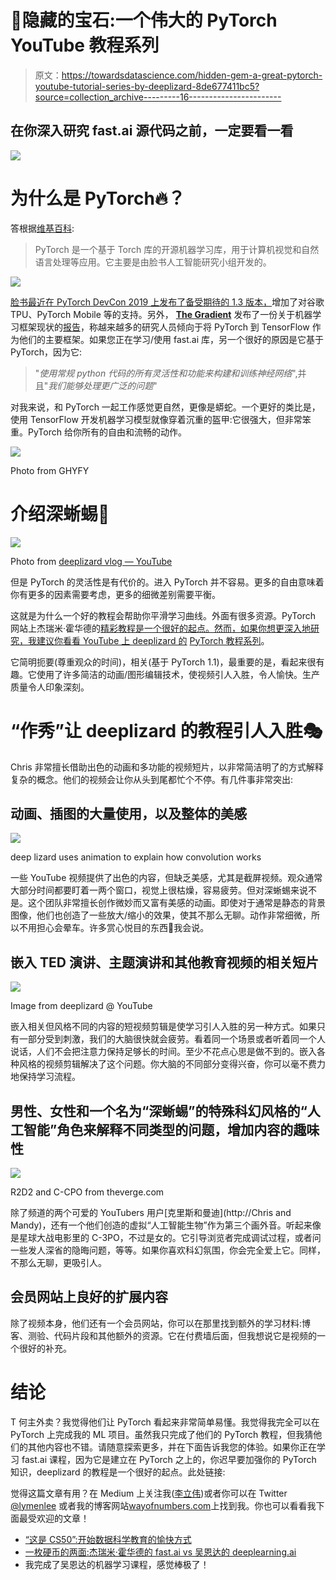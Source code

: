 # 💎隐藏的宝石:一个伟大的 PyTorch YouTube 教程系列

> 原文：<https://towardsdatascience.com/hidden-gem-a-great-pytorch-youtube-tutorial-series-by-deeplizard-8de677411bc5?source=collection_archive---------16----------------------->

## 在你深入研究 fast.ai 源代码之前，一定要看一看

![](img/d3c1874b8e4b2e7f588d584e42a2651b.png)

# 为什么是 PyTorch🔥？

答根据[维基百科](https://en.wikipedia.org/wiki/PyTorch):

> PyTorch 是一个基于 Torch 库的开源机器学习库，用于计算机视觉和自然语言处理等应用。它主要是由脸书人工智能研究小组开发的。

![](img/15712352f7f0fc19da2c7ba3dfa2fa51.png)

[脸书最近在 PyTorch DevCon 2019 上发布了备受期待的 1.3 版本，](https://venturebeat.com/2019/10/10/pytorch-1-3-comes-with-speed-gains-from-quantization-and-tpu-support/)增加了对谷歌 TPU、PyTorch Mobile 等的支持。另外， [**The Gradient**](https://thegradient.pub/) 发布了一份关于机器学习框架现状的[报告](https://thegradient.pub/state-of-ml-frameworks-2019-pytorch-dominates-research-tensorflow-dominates-industry/)，称越来越多的研究人员倾向于将 PyTorch 到 TensorFlow 作为他们的主要框架。如果您正在学习/使用 fast.ai 库，另一个很好的原因是它基于 PyTorch，因为它:

> "*使用常规 python 代码的所有灵活性和功能来构建和训练神经网络*",并且"*我们能够处理更广泛的问题*"

对我来说，和 PyTorch 一起工作感觉更自然，更像是蟒蛇。一个更好的类比是，使用 TensorFlow 开发机器学习模型就像穿着沉重的盔甲:它很强大，但非常笨重。PyTorch 给你所有的自由和流畅的动作。

![](img/3f87f0c81bc716488d0dcc7d6b686497.png)

Photo from GHYFY

# 介绍深蜥蜴🐊

![](img/50c8a48dea6c15fc4827af9ec5bccaa8.png)

Photo from [deeplizard vlog — YouTube](https://www.google.com/url?sa=i&source=images&cd=&ved=2ahUKEwiR4JvI6aHlAhVKRK0KHTUyDYUQjhx6BAgBEAI&url=https%3A%2F%2Fwww.youtube.com%2Fchannel%2FUC9cBIteC3u7Ee6bzeOcl_Og&psig=AOvVaw1MmF-Eeht5Pa5wlXeYyRJN&ust=1571351069273797)

但是 PyTorch 的灵活性是有代价的。进入 PyTorch 并不容易。更多的自由意味着你有更多的因素需要考虑，更多的细微差别需要平衡。

这就是为什么一个好的教程会帮助你平滑学习曲线。外面有很多资源。PyTorch 网站上杰瑞米·霍华德的[精彩教程是一个很好的起点。然而，如果你想更深入地研究，我建议你看看 YouTube 上 deeplizard 的](https://pytorch.org/tutorials/beginner/nn_tutorial.html) [PyTorch 教程系列](https://www.youtube.com/playlist?list=PLZbbT5o_s2xrfNyHZsM6ufI0iZENK9xgG)。

它简明扼要(尊重观众的时间)，相关(基于 PyTorch 1.1)，最重要的是，看起来很有趣。它使用了许多简洁的动画/图形编辑技术，使视频引人入胜，令人愉快。生产质量令人印象深刻。

# “作秀”让 deeplizard 的教程引人入胜🎭

Chris 非常擅长借助出色的动画和多功能的视频短片，以非常简洁明了的方式解释复杂的概念。他们的视频会让你从头到尾都忙个不停。有几件事非常突出:

## 动画、插图的大量使用，以及整体的美感

![](img/d796fd310e055cd27d9c2f09ed2659c7.png)

deep lizard uses animation to explain how convolution works

一些 YouTube 视频提供了出色的内容，但缺乏美感，尤其是截屏视频。观众通常大部分时间都要盯着一两个窗口，视觉上很枯燥，容易疲劳。但对深蜥蜴来说不是。这个团队非常擅长创作微妙而又富有美感的动画。即使对于通常是静态的背景图像，他们也创造了一些放大/缩小的效果，使其不那么无聊。动作非常细微，所以不用担心会晕车。许多赏心悦目的东西🍬我会说。

## 嵌入 TED 演讲、主题演讲和其他教育视频的相关短片

![](img/4eb5d925d310e37ac7ac4c337a9f792d.png)

Image from deeplizard @ YouTube

嵌入相关但风格不同的内容的短视频剪辑是使学习引人入胜的另一种方式。如果只有一部分受到刺激，我们的大脑很快就会疲劳。看着同一个场景或者听着同一个人说话，人们不会把注意力保持足够长的时间。至少不花点心思是做不到的。嵌入各种风格的视频剪辑解决了这个问题。你大脑的不同部分变得兴奋，你可以毫不费力地保持学习流程。

## 男性、女性和一个名为“深蜥蜴”的特殊科幻风格的“人工智能”角色来解释不同类型的问题，增加内容的趣味性

![](img/138bc4de7c839d61948a4d48e4f1da94.png)

R2D2 and C-CPO from theverge.com

除了频道的两个可爱的 YouTubers 用户[克里斯和曼迪](http://Chris and Mandy)，还有一个他们创造的虚拟“人工智能生物”作为第三个画外音。听起来像是星球大战电影里的 C-3PO，不过是女的。它引导浏览者完成调试过程，或者问一些发人深省的隐晦问题，等等。如果你喜欢科幻氛围，你会完全爱上它。同样，不那么无聊，更吸引人。

## 会员网站上良好的扩展内容

除了视频本身，他们还有一个会员网站，你可以在那里找到额外的学习材料:博客、测验、代码片段和其他额外的资源。它在付费墙后面，但我想说它是视频的一个很好的补充。

# 结论

T 何主外卖？我觉得他们让 PyTorch 看起来非常简单易懂。我觉得我完全可以在 PyTorch 上完成我的 ML 项目。虽然我只完成了他们的 PyTorch 教程，但我猜他们的其他内容也不错。请随意探索更多，并在下面告诉我您的体验。如果你正在学习 fast.ai 课程，因为它是建立在 PyTorch 之上的，你迟早要加强你的 PyTorch 知识，deeplizard 的教程是一个很好的起点。此处链接:

觉得这篇文章有用？在 Medium 上关注我([李立伟](https://medium.com/u/72c98619a048?source=post_page-----8de677411bc5--------------------------------))或者你可以在 Twitter [@lymenlee](https://twitter.com/lymenlee) 或者我的博客网站[wayofnumbers.com](https://wayofnumbers.com)上找到我。你也可以看看我下面最受欢迎的文章！

*   [“这是 CS50”:开始数据科学教育的愉快方式](/this-is-cs50-a-pleasant-way-to-kick-off-your-data-science-education-d6075a6e761a)
*   [一枚硬币的两面:杰瑞米·霍华德的 fast.ai vs 吴恩达的 deeplearning.ai](/two-sides-of-the-same-coin-fast-ai-vs-deeplearning-ai-b67e9ec32133?source=your_stories_page---------------------------)
*   我完成了吴恩达的机器学习课程，感觉棒极了！